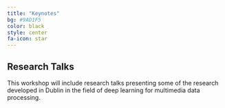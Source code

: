 ```yaml
---
title: "Keynotes"
bg: #9AD1F5
color: black
style: center
fa-icon: star
---
```


## Research Talks 

This workshop will include research talks presenting some of the research developed in Dublin in the field of deep learning for multimedia data processing. 

